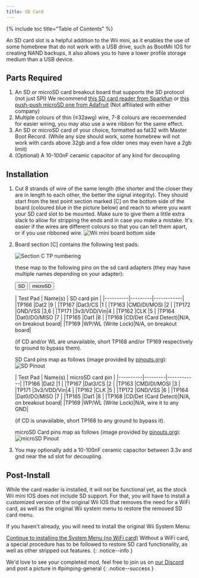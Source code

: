 ```yaml
---
title: SD Card
---
```

{% include toc title="Table of Contents" %}
<!--If you're looking for a more elegant solution to this and the SD card mod, [WebHDX's sd-rst board](sdrst) is for you.
{: .notice--info }-->

An SD card slot is a helpful addition to the Wii mini, as it enables the use of some homebrew that do not work with a USB drive, such as BootMii IOS for creating NAND backups, it also allows you to have a lower profile storage medium than a USB device.

## Parts Required

1. 	An SD or microSD card breakout board that supports the SD protocol (not just SPI) We recommend [this SD card reader from Sparkfun](https://www.sparkfun.com/products/12941) or [this push-push microSD one from Adafruit](https://www.adafruit.com/product/4682) (Not affiliated with either company)
1.	Multiple colours of thin (≤32awg) wire, 7-8 colours are recommended for easier wiring, you may also use a wire ribbon for the same effect.
1.	An SD or microSD card of your choice, formatted as fat32 with Master Boot Record. (While any size should work, some homebrew will not work with cards above 32gb and a few older ones may even have a 2gb limit)
1.	(Optional) A 10-100nF ceramic capacitor of any kind for decoupling

## Installation

1.	Cut 8 strands of wire of the same length (the shorter and the closer they are in length to each other, the better the signal integrity). They should start from the test point section marked [C] on the bottom side of the board (coloured blue in the picture below) and reach to where you want your SD card slot to be mounted. Make sure to give them a little extra slack to allow for stripping the ends and in case you make a mistake. It's easier if the wires are different colours so that you can tell them apart, or if you use ribboned wire.
	![Wii mini board bottom side](/Pimp-My-mini/images/motherboard/motherboard-side-a.png)
1.	Board section [C] contains the following test pads:

	![Section C TP numbering](/Pimp-My-mini/images/motherboard/SectionC-SDcard.png)

	these map to the following pins on the sd card adapters (they may have multiple names depending on your adapter):

	<button class="tablinks btn btn--large btn--primary" id="defaultOpen" onclick="openTab(event, 'SD')">SD</button>
	<button class="tablinks btn btn--large btn--info" onclick="openTab(event, 'microSD')">microSD</button>

	<div id="SD" class="blanktabcontent" markdown="1">
	| Test Pad | Name(s) | SD card pin |
	|----------|---------|------------|
	|TP166     |Dat2     |9           |
	|TP167     |Dat3/CS  |1           |
	|TP163     |CMD/DI/MOSI   |2      |
	|TP172     |GND/VSS  |3,6         |
	|TP171     |3v3/VDD/Vin|4         |
	|TP162     |CLK      |5           |
	|TP164     |Dat0/DO/MISO  |7      |
	|TP165     |Dat1     |8           |
	|TP168     |CD/Det (Card Detect)|N/A, on breakout board|
	|TP169     |WP/WL (Write Lock)|N/A, on breakout board|
	
	(if CD and/or WL are unavailable, short TP168 and/or TP169 respectively to ground to bypass them).

	SD Card pins map as follows (image provided by [pinouts.org](https://pinouts.org)): ![SD Pinout](/Pimp-My-mini/images/SD-pinout.png)

	</div>

	<div id="microSD" class="blanktabcontent" markdown="1">
	| Test Pad | Name(s) | microSD card pin |
	|----------|---------|------------|
	|TP166     |Dat2     |1           |
	|TP167     |Dat3/CS  |2           |
	|TP163     |CMD/DI/MOSI   |3      |
	|TP171     |3v3/VDD/Vin|4         |
	|TP162     |CLK      |5           |
	|TP172     |GND/VSS  |6           |
	|TP164     |Dat0/DO/MISO  |7      |
	|TP165     |Dat1     |8           |
	|TP168     |CD/Det (Card Detect)|N/A, on breakout board|
	|TP169     |WP/WL (Write Lock)|N/A, wire it to any GND|
	
	(if CD is unavailable, short TP168 to any ground to bypass it).

	microSD Card pins map as follows (image provided by [pinouts.org](https://pinouts.org)): ![microSD Pinout](/Pimp-My-mini/images/microSD-pinout.png)

	</div>
1. You may optionally add a 10-100nF ceramic capacitor between 3.3v and gnd near the sd slot for decoupling.

## Post-Install

While the card reader is installed, it will not be functional yet, as the stock Wii mini IOS does not include SD support. For that, you will have to install a customized version of the original Wii IOS that removes the need for a WiFi card, as well as the original Wii system menu to restore the removed SD card menu.

<script>
    let tabcontent = document.getElementsByClassName("blanktabcontent");
    let tablinks = document.getElementsByClassName("tablinks");

    function openTab(evt, tabName) {
        let element;

        for (element of tabcontent) {
		element.style.display = "none";
        }

        for (element of tablinks) {
            element.className = element.className.replace("btn--primary", "btn--info");
            if (!element.className.includes('btn--info'))
                element.className += " btn--info";
        }

        document.getElementById(tabName).style.display = "block";
        evt.currentTarget.className = evt.currentTarget.className.replace("btn--info", "btn--primary");
    }

    // Get the element with id="defaultOpen" and click on it
    document.getElementById("defaultOpen").click();
</script>

If you haven't already, you will need to install the original Wii System Menu:

[Continue to installing the System Menu (no WiFi card)](sminstall-nowifi)
Without a WiFi card, a special procedure has to be followed to restore SD card functionality, as well as other stripped out features.
{: .notice--info }

<!-- TODO: Add link to WiFi guide -->

We'd love to see your completed mod, feel free to join us on [our Discord](https://discord.gg/6ryxnkS) and post a picture in #pimping-general
{: .notice--success }